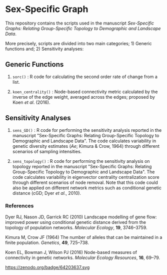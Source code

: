 # Sex-Specific Graph
This repository contains the scripts used in the manuscript *Sex-Specific Graphs: Relating Group-Specific Topology to Demographic and Landscape Data*.

More precisely, scripts are divided into two main categories; 1) Generic functions and; 2) Sensitivity analyses:

## Generic Functions
1) `sorc()` : R code for calculating the second order rate of change from a list. 

2) `koen_centrality()` : Node-based connectivity metric calculated by the inverse of the edge weight, averaged across the edges; proposed by Koen *et al*. (2016). 

## Sensitivity Analyses
1) `sens_GD()` : R code for performing the sensitivity analysis reported in the manuscript "Sex-Specific Graphs: Relating Group-Specific Topology to Demographic and Landscape Data". The code calculates variability in genetic diversity estimates (*Ae*; Kimura & Crow, 1964) through different scenarios of sampling intensities.

1) `sens_topology()` : R code for performing the sensitivity analysis on topology reported in the manuscript "Sex-Specific Graphs: Relating Group-Specific Topology to Demographic and Landscape Data". The code calculates variability in eigenvector centrality centralization score through different scenarios of node removal. Note that this code could also be applied on different network metrics such as conditional genetic distance (cGD; Dyer *et al*., 2010).

### References

Dyer RJ, Nason JD, Garrick RC (2010) Landscape modelling of gene flow: improved power using conditional genetic distance derived from the   topology of population networks. *Molecular Ecology*, **19**, 3746–3759.

Kimura M, Crow JF (1964) The number of alleles that can be maintained in a finite population. *Genetics*, **49**, 725–738. 

Koen EL, Bowman J, Wilson PJ (2016) Node-based measures of connectivity in genetic networks. *Molecular Ecology Resources*, **16**, 69–79.

https://zenodo.org/badge/64203637.svg
